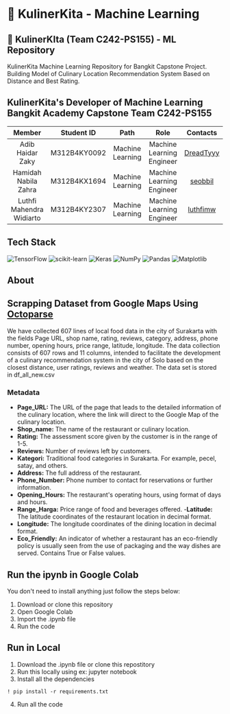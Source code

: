 # 🍲 KulinerKita - Machine Learning
## 🍴 KulinerKIta (Team C242-PS155) - ML Repository

KulinerKita Machine Learning Repository for Bangkit Capstone Project. Building Model of Culinary Location Recommendation System Based on Distance and Best Rating.
## KulinerKita's Developer of Machine Learning Bangkit Academy Capstone Team C242-PS155
|            Member           | Student ID |        Path        |                    Role                    |                                                       Contacts                                                      |
| :-------------------------: | :--------: | :----------------: | :----------------------------------------: | :-----------------------------------------------------------------------------------------------------------------: |
| Adib Haidar Zaky  | M312B4KY0092 |  Machine Learning  |Machine Learning Engineer |[DreadTyyy](https://github.com/DreadTyyy)|
| Hamidah Nabila Zahra | M312B4KX1694  |  Machine Learning  | Machine Learning Engineer | [seobbil](https://github.com/seobbil) |
| Luthfi Mahendra Widiarto | M312B4KY2307  |  Machine Learning  | Machine Learning Engineer | [luthfimw](https://github.com/luthfimw) |

## Tech Stack
![TensorFlow](https://img.shields.io/badge/TensorFlow-%23FF6F00.svg?style=for-the-badge&logo=TensorFlow&logoColor=white)
![scikit-learn](https://img.shields.io/badge/scikit--learn-%23F7931E.svg?style=for-the-badge&logo=scikit-learn&logoColor=white)
![Keras](https://img.shields.io/badge/Keras-%23D00000.svg?style=for-the-badge&logo=Keras&logoColor=white)
![NumPy](https://img.shields.io/badge/numpy-%23013243.svg?style=for-the-badge&logo=numpy&logoColor=white)
![Pandas](https://img.shields.io/badge/Pandas-purple?logo=pandas&logoColor=white&style=for-the-badge)
![Matplotlib](https://img.shields.io/badge/Matplotlib-blue?style=for-the-badge&logo=data:image/svg+xml;base64,PHN2ZyB4bWxucz0iaHR0cDovL3d3dy53My5vcmcvMjAwMC9zdmciIHdpZHRoPSIxNiIgaGVpZ2h0PSIxNiIgdmlld0JveD0iMCAwIDE2IDE2Ij48cGF0aCBkPSJNOC4wNSAxLjQ0Yy4yMy0uMTMgLjUyLS4wOC43Ni4xNWw0LjI0IDMuODRjLjI0LjIxLjI0LjU3IDAgLjc4TDguODEgOS44M2MuMjQuMi4yNS41OC4wMy43OWwtNC4yMyAzLjgzYy0uMjMuMjA1LS41OC4xNS0uODEtLjA1TC4zMiA4LjgyYy0uMjMtLjItLjIzLS41MS4wMi0uNzJsNy43MS02LjY2eiIgZmlsbD0iI0ZGRiIgZmlsbC1ydWxlPSJub256ZXJvIi8+PC9zdmc+&logoColor=white)

## About 

## Scrapping Dataset from Google Maps Using [Octoparse](https://www.octoparse.com/)

We have collected 607 lines of local food data in the city of Surakarta with the fields Page URL, shop name, rating, reviews, category, address, phone number, opening hours, price range, latitude, longitude. The data collection consists of 607 rows and 11 columns, intended to facilitate the development of a culinary recommendation system in the city of Solo based on the closest distance, user ratings, reviews and weather. The data set is stored in df_all_new.csv

### Metadata
- **Page_URL:** The URL of the page that leads to the detailed information of the culinary location, where the link will direct to the Google Map of the culinary location.
- **Shop_name:** The name of the restaurant or culinary location.
- **Rating:** The assessment score given by the customer is in the range of 1-5.
- **Reviews:**  Number of reviews left by customers.
- **Kategori:** Traditional food categories in Surakarta. For example, pecel, satay, and others.
- **Address:** The full address of the restaurant. 
- **Phone_Number:** Phone number to contact for reservations or further information.
- **Opening_Hours:** The restaurant's operating hours, using format of days and hours.
- **Range_Harga:** Price range of food and beverages offered.
-**Latitude:** The latitude coordinates of the restaurant location in decimal format. 
- **Longitude:** The longitude coordinates of the dining location in decimal format. 
- **Eco_Friendly:** An indicator of whether a restaurant has an eco-friendly policy is usually seen from the use of packaging and the way dishes are served. Contains True or False values. 

## Run the ipynb in Google Colab
You don't need to install anything just follow the steps below:
1. Download or clone this repository
2. Open Google Colab
3. Import the .ipynb file
4. Run the code

## Run in Local
1. Download the .ipynb file or clone this repostitory
2. Run this locally using ex: jupyter notebook
3. Install all the dependencies
  ```
  ! pip install -r requirements.txt
  ```
4. Run all the code


